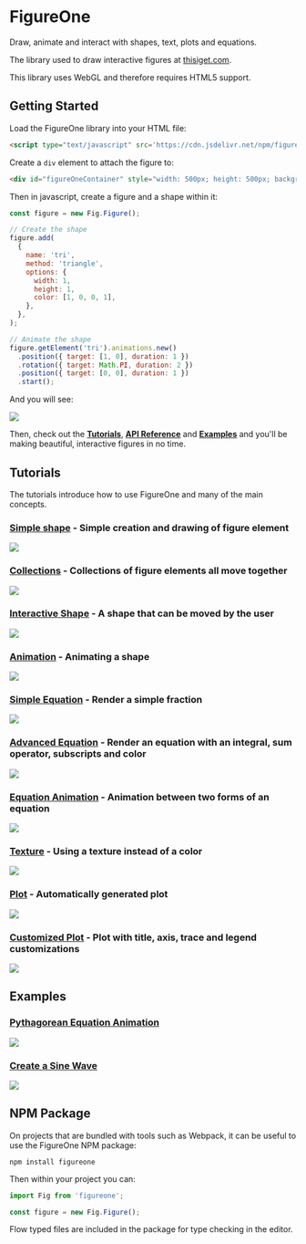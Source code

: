 # FigureOne

Draw, animate and interact with shapes, text, plots and equations.

The library used to draw interactive figures at <a href="https://www.thisiget.com">thisiget.com</a>.

This library uses WebGL and therefore requires HTML5 support.

## Getting Started

Load the FigureOne library into your HTML file:

```html
<script type="text/javascript" src='https://cdn.jsdelivr.net/npm/figureone@0.3.8/figureone.min.js'></script>
```

Create a `div` element to attach the figure to:
```html
<div id="figureOneContainer" style="width: 500px; height: 500px; background-color: white;"></div>
```

Then in javascript, create a figure and a shape within it:

```js
const figure = new Fig.Figure();

// Create the shape
figure.add(
  {
    name: 'tri',
    method: 'triangle',
    options: {
      width: 1,
      height: 1,
      color: [1, 0, 0, 1],
    },
  },
);

// Animate the shape
figure.getElement('tri').animations.new()
  .position({ target: [1, 0], duration: 1 })
  .rotation({ target: Math.PI, duration: 2 })
  .position({ target: [0, 0], duration: 1 })
  .start();
```

And you will see:

![](./docs/example.gif)

Then, check out the **[Tutorials](https://github.com/airladon/FigureOne/tree/master/tutorials)**, **[API Reference](https://airladon.github.io/FigureOne/.)** and **[Examples](https://github.com/airladon/FigureOne/tree/master/tutorials)** and you'll be making beautiful, interactive figures in no time.

## Tutorials

The tutorials introduce how to use FigureOne and many of the main concepts.

### **[Simple shape](https://github.com/airladon/FigureOne/tree/master/tutorials/01%20-%20Shape)** - Simple creation and drawing of figure element

![](tutorials/01%20-%20Shape/example.png)

### **[Collections](https://github.com/airladon/FigureOne/tree/master/tutorials/02%20-%20Collections)** - Collections of figure elements all move together

![](tutorials/02%20-%20Collections/example.gif)

### **[Interactive Shape](https://github.com/airladon/FigureOne/tree/master/tutorials/03%20-%20Interactive%20Shape)** - A shape that can be moved by the user

![](tutorials/03%20-%20Interactive%20Shape/example.gif)

### **[Animation](https://github.com/airladon/FigureOne/tree/master/tutorials/04%20-%20Animation)** - Animating a shape

![](tutorials/04%20-%20Animation/example.gif)

### **[Simple Equation](https://github.com/airladon/FigureOne/tree/master/tutorials/05%20-%20Simple%20Equation)** - Render a simple fraction

![](tutorials/05%20-%20Simple%20Equation/example.png)

### **[Advanced Equation](https://github.com/airladon/FigureOne/tree/master/tutorials/06%20-%20Advanced%20Equation)** - Render an equation with an integral, sum operator, subscripts and color

![](tutorials/06%20-%20Advanced%20Equation/example.png)

### **[Equation Animation](https://github.com/airladon/FigureOne/tree/master/tutorials/07%20-%20Animation%20between%20Equation%20Forms)** - Animation between two forms of an equation

![](tutorials/07%20-%20Animation%20between%20Equation%20Forms/example.gif)

### **[Texture](https://github.com/airladon/FigureOne/tree/master/tutorials/08%20-%20Texture)** - Using a texture instead of a color

![](tutorials/08%20-%20Texture/example.png)

### **[Plot](https://github.com/airladon/FigureOne/tree/master/tutorials/09%20-%20Plot)** - Automatically generated plot

![](tutorials/09%20-%20Plot/example.png)

### **[Customized Plot](https://github.com/airladon/FigureOne/tree/master/tutorials/10%20-%20Customized%20Plot)** - Plot with title, axis, trace and legend customizations

![](tutorials/10%20-%20Customized%20Plot/example.png)


## Examples
### **[Pythagorean Equation Animation](https://github.com/airladon/FigureOne/tree/master/examples/Pythagorean%20Theorem)**

![](examples/Pythagorean%20Theorem/example.gif)

### **[Create a Sine Wave](https://github.com/airladon/FigureOne/tree/master/examples/Sine%Wave)**

![](examples/Sine%20Wave/example.gif)


## NPM Package

On projects that are bundled with tools such as Webpack, it can be useful to use the FigureOne NPM package:

`npm install figureone`

Then within your project you can:

```js
import Fig from 'figureone';

const figure = new Fig.Figure();
```

Flow typed files are included in the package for type checking in the editor.


